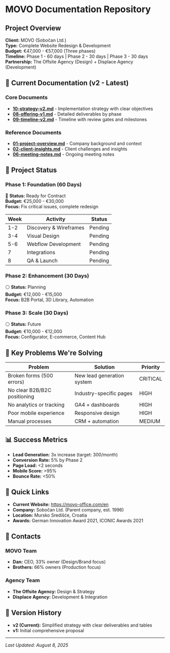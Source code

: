 # MOVO Documentation Repository

## Project Overview
**Client:** MOVO (Sobočan Ltd.)  
**Type:** Complete Website Redesign & Development  
**Budget:** €47,000 - €57,000 (Three phases)  
**Timeline:** Phase 1 - 60 days | Phase 2 - 30 days | Phase 3 - 30 days  
**Partnership:** The Offsite Agency (Design) + Displace Agency (Development)

## 📁 Current Documentation (v2 - Latest)

### Core Documents
- **[10-strategy-v2.md](10-strategy-v2.md)** - Implementation strategy with clear objectives
- **[08-offering-v1.md](08-offering-v1.md)** - Detailed deliverables by phase
- **[09-timeline-v2.md](09-timeline-v2.md)** - Timeline with review gates and milestones

### Reference Documents
- **[01-project-overview.md](01-project-overview.md)** - Company background and context
- **[02-client-insights.md](02-client-insights.md)** - Client challenges and insights
- **[06-meeting-notes.md](06-meeting-notes.md)** - Ongoing meeting notes

## 🎯 Project Status

### Phase 1: Foundation (60 Days)
🔴 **Status:** Ready for Contract  
**Budget:** €25,000 - €30,000  
**Focus:** Fix critical issues, complete redesign

| Week | Activity | Status |
|------|----------|--------|
| 1-2 | Discovery & Wireframes | Pending |
| 3-4 | Visual Design | Pending |
| 5-6 | Webflow Development | Pending |
| 7 | Integrations | Pending |
| 8 | QA & Launch | Pending |

### Phase 2: Enhancement (30 Days)
⚪ **Status:** Planning  
**Budget:** €12,000 - €15,000  
**Focus:** B2B Portal, 3D Library, Automation

### Phase 3: Scale (30 Days)
⚪ **Status:** Future  
**Budget:** €10,000 - €12,000  
**Focus:** Configurator, E-commerce, Content Hub

## 🔑 Key Problems We're Solving

| Problem | Solution | Priority |
|---------|----------|----------|
| Broken forms (500 errors) | New lead generation system | CRITICAL |
| No clear B2B/B2C positioning | Industry-specific pages | HIGH |
| No analytics or tracking | GA4 + dashboards | HIGH |
| Poor mobile experience | Responsive design | HIGH |
| Manual processes | CRM + automation | MEDIUM |

## 📊 Success Metrics

- **Lead Generation:** 3x increase (target: 300/month)
- **Conversion Rate:** 5% by Phase 2
- **Page Load:** <2 seconds
- **Mobile Score:** >95%
- **Bounce Rate:** <50%

## 🔗 Quick Links

- **Current Website:** https://movo-office.com/en
- **Company:** Sobočan Ltd. (Parent company, est. 1996)
- **Location:** Mursko Središće, Croatia
- **Awards:** German Innovation Award 2021, ICONIC Awards 2021

## 👥 Contacts

### MOVO Team
- **Dan:** CEO, 33% owner (Design/Brand focus)
- **Brothers:** 66% owners (Production focus)

### Agency Team
- **The Offsite Agency:** Design & Strategy
- **Displace Agency:** Development & Integration

## 📝 Version History

- **v2 (Current):** Simplified strategy with clear deliverables and tables
- **v1:** Initial comprehensive proposal

---

*Last Updated: August 8, 2025*
